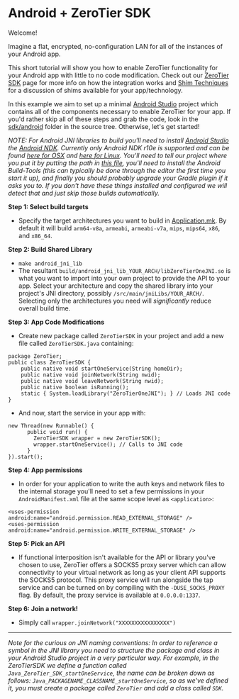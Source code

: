 Android + ZeroTier SDK
====

Welcome!

Imagine a flat, encrypted, no-configuration LAN for all of the instances of your Android app.

This short tutorial will show you how to enable ZeroTier functionality for your Android app with little to no code modification. Check out our [ZeroTier SDK](https://www.zerotier.com/blog) page for more info on how the integration works and [Shim Techniques](https://www.zerotier.com/blog) for a discussion of shims available for your app/technology.

In this example we aim to set up a minimal [Android Studio](https://developer.android.com/studio/index.html) project which contains all of the components necessary to enable ZeroTier for your app. If you'd rather skip all of these steps and grab the code, look in the [sdk/android](https://github.com/zerotier/ZeroTierOne/tree/dev/sdk/integrations/android/example_app) folder in the source tree. Otherwise, let's get started!

*NOTE: For Android JNI libraries to build you'll need to install [Android Studio](https://developer.android.com/studio/index.html) the [Android NDK](https://developer.android.com/ndk/index.html). Currently only Android NDK r10e is supported and can be found [here for OSX](http://dl.google.com/android/repository/android-ndk-r10e-darwin-x86_64.zip) and [here for Linux](http://dl.google.com/android/repository/android-ndk-r10e-linux-x86_64.zip). You'll need to tell our project where you put it by putting the path in [this file](Android/proj/local.properties), you'll need to install the Android Build-Tools (this can typically be done through the editor the first time you start it up), and finally you should probably upgrade your Gradle plugin if it asks you to. If you don't have these things installed and configured we will detect that and just skip those builds automatically.*

**Step 1: Select build targets**
 - Specify the target architectures you want to build in [Application.mk](android/java/jni/Application.mk). By default it will build `arm64-v8a`, `armeabi`, `armeabi-v7a`, `mips`, `mips64`, `x86`, and `x86_64`.

**Step 2: Build Shared Library**
 - `make android_jni_lib`
 - The resultant `build/android_jni_lib_YOUR_ARCH/libZeroTierOneJNI.so` is what you want to import into your own project to provide the API to your app. Select your architecture and copy the shared library into your project's JNI directory, possibly `/src/main/jniLibs/YOUR_ARCH/`. Selecting only the architectures you need will *significantly* reduce overall build time.

**Step 3: App Code Modifications**
 - Create new package called `ZeroTierSDK` in your project and add a new file called `ZeroTierSDK.java` containing:

```
package ZeroTier;
public class ZeroTierSDK {
    public native void startOneService(String homeDir);
    public native void joinNetwork(String nwid);
    public native void leaveNetwork(String nwid);
    public native boolean isRunning();
    static { System.loadLibrary("ZeroTierOneJNI"); } // Loads JNI code
}
```

 - And now, start the service in your app with:

```
new Thread(new Runnable() {
      public void run() {
        ZeroTierSDK wrapper = new ZeroTierSDK();
        wrapper.startOneService(); // Calls to JNI code
      }
}).start();
```

**Step 4: App permissions**

 - In order for your application to write the auth keys and network files to the internal storage you'll need to set a few permissions in your `AndroidManifest.xml` file at the same scope level as `<application>`:

```
<uses-permission android:name="android.permission.READ_EXTERNAL_STORAGE" />
<uses-permission android:name="android.permission.WRITE_EXTERNAL_STORAGE" />
```

**Step 5: Pick an API**

 - If functional interposition isn't available for the API or library you've chosen to use, ZeroTier offers a SOCKS5 proxy server which can allow connectivity to your virtual network as long as your client API supports the SOCKS5 protocol. This proxy service will run alongside the tap service and can be turned on by compiling with the `-DUSE_SOCKS_PROXY` flag. By default, the proxy service is available at `0.0.0.0:1337`.

**Step 6: Join a network!**

 - Simply call `wrapper.joinNetwork("XXXXXXXXXXXXXXXX")`



***

*Note for the curious on JNI naming conventions: In order to reference a symbol in the JNI library you need to structure the package and class in your Android Studio project in a very particular way. For example, in the ZeroTierSDK we define a function called `Java_ZeroTier_SDK_startOneService`, the name can be broken down as follows: `Java_PACKAGENAME_CLASSNAME_startOneService`, so as we've defined it, you must create a package called `ZeroTier` and add a class called `SDK`.* 


